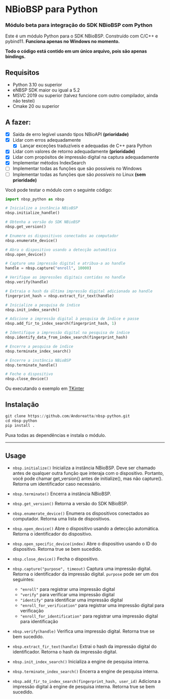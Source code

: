# NBioBSP para Python
### Módulo beta para integração do SDK NBioBSP com Python
Este é um módulo Python para o SDK NBioBSP. Construído com C/C++ e pybind11.
**Funciona apenas no Windows no momento.**

**Todo o código está contido em um único arquivo, pois são apenas bindings.**

## Requisitos
- Python 3.10 ou superior
- eNBSP SDK maior ou igual a 5.2
- MSVC 2019 ou superior (talvez funcione com outro compilador, ainda não testei)
- Cmake 20 ou superior

## A fazer:
- [x] Saída de erro legível usando tipos NBioAPI **(prioridade)**
- [x] Lidar com erros adequadamente
    - [x] Lançar exceções traduzíveis e adequadas de C++ para Python
- [x] Lidar com valores de retorno adequadamente **(prioridade)**
- [x] Lidar com propósitos de impressão digital na captura adequadamente
- [x] Implementar métodos IndexSearch
- [ ] Implementar todas as funções que são possíveis no Windows
- [ ] Implementar todas as funções que são *possíveis* no Linux **(sem prioridade)**

Você pode testar o módulo com o seguinte código:

```python
import nbsp_python as nbsp

# Inicialize a instância NBioBSP
nbsp.initialize_handle()

# Obtenha a versão do SDK NBioBSP
nbsp.get_version()

# Enumere os dispositivos conectados ao computador
nbsp.enumerate_device()

# Abra o dispositivo usando a detecção automática
nbsp.open_device()

# Capture uma impressão digital e atribua-a ao handle
handle = nbsp.capture("enroll", 10000)

# Verifique as impressões digitais contidas no handle
nbsp.verify(handle)

# Extraia o hash da última impressão digital adicionada ao handle
fingerprint_hash = nbsp.extract_fir_text(handle)

# Inicialize a pesquisa de índice
nbsp.init_index_search()

# Adicione a impressão digital à pesquisa de índice e passe
nbsp.add_fir_to_index_search(fingerprint_hash, 1)

# Identifique a impressão digital na pesquisa de índice
nbsp.identify_data_from_index_search(fingerprint_hash)

# Encerre a pesquisa de índice
nbsp.terminate_index_search()

# Encerre a instância NBioBSP
nbsp.terminate_handle()

# Feche o dispositivo
nbsp.close_device()
```
Ou executando o exemplo em [TKinter](example/tkinter_example.py)

## Instalação

```python
git clone https://github.com/Andoreatta/nbsp-python.git
cd nbsp-python
pip install .
```
Puxa todas as dependências e instala o módulo.

-----------------
## Usage

- `nbsp.initialize()`
    Inicializa a instância NBioBSP. Deve ser chamado antes de qualquer outra função que interaja com o dispositivo.
    Portanto, você pode chamar get_version() antes de initialize(), mas não capture(). Retorna um identificador caso necessário.

- `nbsp.terminate()`
    Encerra a instância NBioBSP.

- `nbsp.get_version()`
    Retorna a versão do SDK NBioBSP.

- `nbsp.enumerate_device()`
    Enumera os dispositivos conectados ao computador. Retorna uma lista de dispositivos.

- `nbsp.open_device()`
    Abre o dispositivo usando a detecção automática. Retorna o identificador do dispositivo.

- `nbsp.open_specific_device(index)`
    Abre o dispositivo usando o ID do dispositivo. Retorna true se bem sucedido.

- `nbsp.close_device()`
    Fecha o dispositivo.


- `nbsp.capture("purpose", timeout)`
    Captura uma impressão digital. Retorna o identificador da impressão digital.
    `purpose` pode ser um dos seguintes:
    - `"enroll"`
        para registrar uma impressão digital
    - `"verify"`
        para verificar uma impressão digital
    - `"identify"`
        para identificar uma impressão digital
    - `"enroll_for_verification"`
        para registrar uma impressão digital para verificação
    - `"enroll_for_identification"`
        para registrar uma impressão digital para identificação

- `nbsp.verify(handle)`
    Verifica uma impressão digital. Retorna true se bem sucedido.

- `nbsp.extract_fir_text(handle)`
    Extrai o hash da impressão digital do identificador. Retorna o hash da impressão digital.

- `nbsp.init_index_search()`
    Inicializa a engine de pesquisa interna.

- `nbsp.terminate_index_search()`
    Encerra a engine de pesquisa interna.

- `nbsp.add_fir_to_index_search(fingerprint_hash, user_id)`
    Adiciona a impressão digital à engine de pesquisa interna. Retorna true se bem sucedido.

